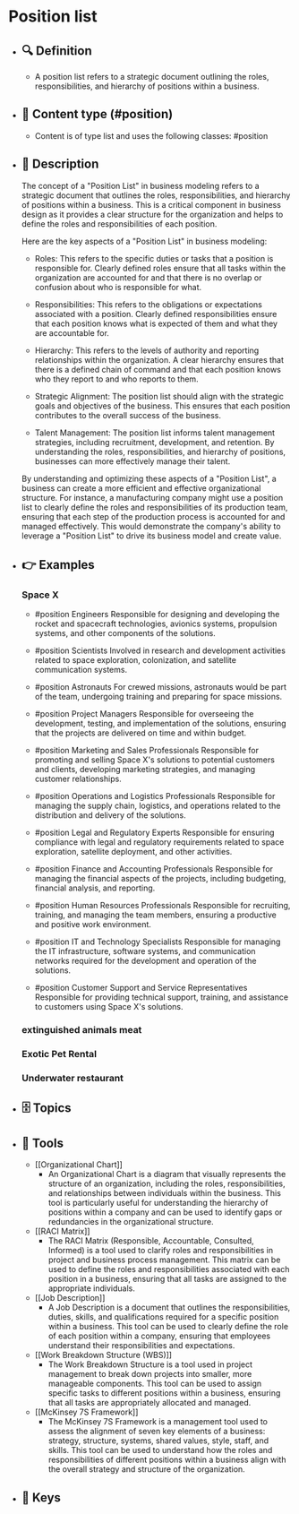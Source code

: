 # Position list
- ## 🔍 Definition
  - A position list refers to a strategic document outlining the roles, responsibilities, and hierarchy of positions within a business.
- ## 📰 Content type (#position)
  - Content is of type list and uses the following classes: #position

- ## 📖 Description
  The concept of a "Position List" in business modeling refers to a strategic document that outlines the roles, responsibilities, and hierarchy of positions within a business. This is a critical component in business design as it provides a clear structure for the organization and helps to define the roles and responsibilities of each position. 
  
  Here are the key aspects of a "Position List" in business modeling:
  
  - Roles: This refers to the specific duties or tasks that a position is responsible for. Clearly defined roles ensure that all tasks within the organization are accounted for and that there is no overlap or confusion about who is responsible for what.
  
  - Responsibilities: This refers to the obligations or expectations associated with a position. Clearly defined responsibilities ensure that each position knows what is expected of them and what they are accountable for.
  
  - Hierarchy: This refers to the levels of authority and reporting relationships within the organization. A clear hierarchy ensures that there is a defined chain of command and that each position knows who they report to and who reports to them.
  
  - Strategic Alignment: The position list should align with the strategic goals and objectives of the business. This ensures that each position contributes to the overall success of the business.
  
  - Talent Management: The position list informs talent management strategies, including recruitment, development, and retention. By understanding the roles, responsibilities, and hierarchy of positions, businesses can more effectively manage their talent.
  
  By understanding and optimizing these aspects of a "Position List", a business can create a more efficient and effective organizational structure. For instance, a manufacturing company might use a position list to clearly define the roles and responsibilities of its production team, ensuring that each step of the production process is accounted for and managed effectively. This would demonstrate the company's ability to leverage a "Position List" to drive its business model and create value.
- ## 👉 Examples
  ### Space X
  - #position Engineers
  Responsible for designing and developing the rocket and spacecraft technologies, avionics systems, propulsion systems, and other components of the solutions.
  
  - #position Scientists
  Involved in research and development activities related to space exploration, colonization, and satellite communication systems.
  
  - #position Astronauts
  For crewed missions, astronauts would be part of the team, undergoing training and preparing for space missions.
  
  - #position Project Managers
  Responsible for overseeing the development, testing, and implementation of the solutions, ensuring that the projects are delivered on time and within budget.
  
  - #position Marketing and Sales Professionals
  Responsible for promoting and selling Space X's solutions to potential customers and clients, developing marketing strategies, and managing customer relationships.
  
  - #position Operations and Logistics Professionals
  Responsible for managing the supply chain, logistics, and operations related to the distribution and delivery of the solutions.
  
  - #position Legal and Regulatory Experts
  Responsible for ensuring compliance with legal and regulatory requirements related to space exploration, satellite deployment, and other activities.
  
  - #position Finance and Accounting Professionals
  Responsible for managing the financial aspects of the projects, including budgeting, financial analysis, and reporting.
  
  - #position Human Resources Professionals
  Responsible for recruiting, training, and managing the team members, ensuring a productive and positive work environment.
  
  - #position IT and Technology Specialists
  Responsible for managing the IT infrastructure, software systems, and communication networks required for the development and operation of the solutions.
  
  - #position Customer Support and Service Representatives
  Responsible for providing technical support, training, and assistance to customers using Space X's solutions.
  
  ### 
  
  ### extinguished animals meat
  
  ### Exotic Pet Rental
  
  ### Underwater restaurant
  
- ## 🗄️ Topics
  
- ## 🧰 Tools
  - [[Organizational Chart]]
    - An Organizational Chart is a diagram that visually represents the structure of an organization, including the roles, responsibilities, and relationships between individuals within the business. This tool is particularly useful for understanding the hierarchy of positions within a company and can be used to identify gaps or redundancies in the organizational structure.
  - [[RACI Matrix]]
    - The RACI Matrix (Responsible, Accountable, Consulted, Informed) is a tool used to clarify roles and responsibilities in project and business process management. This matrix can be used to define the roles and responsibilities associated with each position in a business, ensuring that all tasks are assigned to the appropriate individuals.
  - [[Job Description]]
    - A Job Description is a document that outlines the responsibilities, duties, skills, and qualifications required for a specific position within a business. This tool can be used to clearly define the role of each position within a company, ensuring that employees understand their responsibilities and expectations.
  - [[Work Breakdown Structure (WBS)]]
    - The Work Breakdown Structure is a tool used in project management to break down projects into smaller, more manageable components. This tool can be used to assign specific tasks to different positions within a business, ensuring that all tasks are appropriately allocated and managed.
  - [[McKinsey 7S Framework]]
    - The McKinsey 7S Framework is a management tool used to assess the alignment of seven key elements of a business: strategy, structure, systems, shared values, style, staff, and skills. This tool can be used to understand how the roles and responsibilities of different positions within a business align with the overall strategy and structure of the organization.
- ## 🔑 Keys
  
